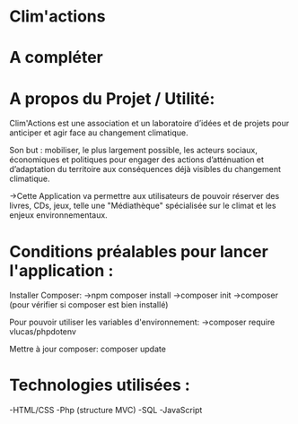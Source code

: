 # Clim'actions

# A compléter

# A propos du Projet / Utilité:
Clim'Actions est une association et un laboratoire d’idées et de projets pour anticiper et agir face au changement climatique.

Son but : mobiliser, le plus largement possible, les acteurs sociaux, économiques et politiques  pour engager des actions  d’atténuation et d’adaptation du  territoire aux conséquences déjà visibles du changement climatique.

->Cette Application va permettre aux utilisateurs de pouvoir réserver des livres, CDs, jeux, telle une "Médiathèque" spécialisée sur le climat et les enjeux environnementaux.

# Conditions préalables pour lancer l'application :
Installer Composer:
->npm composer install
->composer init
->composer (pour vérifier si composer est bien installé)

Pour pouvoir utiliser les variables d'environnement:
->composer require vlucas/phpdotenv

Mettre à jour composer:
composer update


# Technologies utilisées :
-HTML/CSS
-Php (structure MVC)
-SQL
-JavaScript




